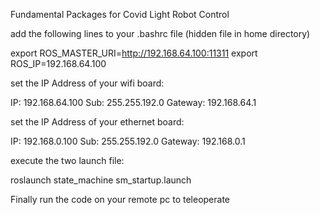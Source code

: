 Fundamental Packages for Covid Light Robot Control

add the following lines to your .bashrc file (hidden file in home directory)

export ROS_MASTER_URI=http://192.168.64.100:11311
export ROS_IP=192.168.64.100

set the IP Address of your wifi board:

IP: 		192.168.64.100
Sub: 		255.255.192.0
Gateway:	192.168.64.1

set the IP Address of your ethernet board:

IP: 		192.168.0.100
Sub: 		255.255.192.0
Gateway:	192.168.0.1

execute the two launch file:

roslaunch state_machine sm_startup.launch

Finally run the code on your remote pc to teleoperate
